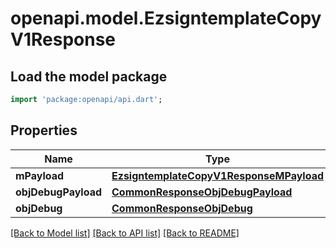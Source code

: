 # openapi.model.EzsigntemplateCopyV1Response

## Load the model package
```dart
import 'package:openapi/api.dart';
```

## Properties
Name | Type | Description | Notes
------------ | ------------- | ------------- | -------------
**mPayload** | [**EzsigntemplateCopyV1ResponseMPayload**](EzsigntemplateCopyV1ResponseMPayload.md) |  | 
**objDebugPayload** | [**CommonResponseObjDebugPayload**](CommonResponseObjDebugPayload.md) |  | [optional] 
**objDebug** | [**CommonResponseObjDebug**](CommonResponseObjDebug.md) |  | [optional] 

[[Back to Model list]](../README.md#documentation-for-models) [[Back to API list]](../README.md#documentation-for-api-endpoints) [[Back to README]](../README.md)


